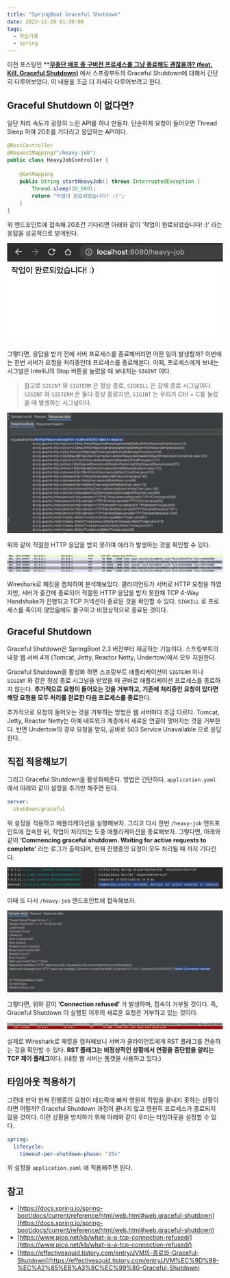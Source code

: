 ```yaml
---
title: "SpringBoot Graceful Shutdown"
date: 2022-11-28 01:30:00
tags:
  - 학습기록
  - spring
---
```


이전 포스팅인 ****[무중단 배포 중 구버전 프로세스를 그냥 종료해도 괜찮을까? (feat. Kill, Graceful Shutdown)](https://hudi.blog/how-to-gracefully-zero-downtime-deploy/)** 에서 스프링부트의 Graceful Shutdown에 대해서 간단히 다루어보았다. 이 내용을 조금 더 자세히 다루어보려고 한다.

## Graceful Shutdown 이 없다면?

일단 처리 속도가 굉장히 느린 API를 하나 만들자. 단순하게 요청이 들어오면 Thread Sleep 하여 20초를 기다리고 응답하는 API이다.

```java
@RestController
@RequestMapping("/heavy-job")
public class HeavyJobController {

    @GetMapping
    public String startHeavyJob() throws InterruptedException {
        Thread.sleep(20_000);
        return "작업이 완료되었습니다! :)";
    }
}
```

위 엔드포인트에 접속해 20초간 기다리면 아래와 같이 ‘작업이 완료되었습니다! :)’ 라는 응답을 성공적으로 받게된다.

![](./1.png)

그렇다면, 응답을 받기 전에 서버 프로세스를 종료해버리면 어떤 일이 발생할까? 이번에는 한번 서버가 요청을 처리중인데 프로세스를 종료해본다. 이때, 프로세스에게 보내는 시그널은 IntelliJ의 Stop 버튼을 눌렀을 때 보내지는 `SIGINT` 이다.

> 참고로 `SIGINT` 와 `SIGTERM` 은 정상 종료, `SIGKILL` 은 강제 종료 시그널이다. `SIGINT` 와 `SIGTERM` 은 둘다 정상 종료지만, `SIGINT` 는 우리가 Ctrl + C를 눌렀을 때 발생하는 시그널이다.
> 

![](./2.png)

위와 같이 적절한 HTTP 응답을 받지 못하여 에러가 발생하는 것을 확인할 수 있다. 

![](./3.png)

Wireshark로 패킷을 캡처하여 분석해보았다. 클라이언트가 서버로 HTTP 요청을 하였지만, 서버가 중간에 종료되어 적절한 HTTP 응답을 받지 못한채 TCP 4-Way Handshake가 진행되고 TCP 커넥션이 종료된 것을 확인할 수 있다. `SIGKILL` 로 프로세스를 죽이지 않았음에도 불구하고 비정상적으로 종료된 것이다.

## Graceful Shutdown

Graceful Shutdown은 SpringBoot 2.3 버전부터 제공하는 기능이다. 스프링부트의 내장 웹 서버 4개 (Tomcat, Jetty, Reactor Netty, Undertow)에서 모두 지원한다. 

Graceful Shutdown을 활성화 하면 스프링부트 애플리케이션이 `SIGTERM` 이나 `SIGINT` 와 같은 정상 종료 시그널을 받았을 때 곧바로 애플리케이션 프로세스를 종료하지 않는다. **추가적으로 요청이 들어오는 것을 거부하고, 기존에 처리중인 요청이 있다면 해당 요청을 모두 처리를 완료한 다음 프로세스를 종료**한다.

추가적으로 요청이 들어오는 것을 거부하는 방법은 웹 서버마다 조금 다르다. Tomcat, Jetty, Reactor Netty는 아예 네트워크 계층에서 새로운 연결이 맺어지는 것을 거부한다. 반면 Undertow의 경우 요청을 받되, 곧바로 503 Service Unavailable 으로 응답한다.

## 직접 적용해보기

그리고 Graceful Shutdown을 활성화해준다. 방법은 간단하다. `application.yaml` 에서 아래와 같이 설정을 추가만 해주면 된다.

```yaml
server:
  shutdown:graceful
```

위 설정을 적용하고 애플리케이션을 실행해보자. 그리고 다시 한번 `/heavy-job` 엔드포인트에 접속한 뒤, 작업이 처리되는 도중 애플리케이션을 종료해보자. 그렇다면, 아래와 같이 **‘Commencing graceful shutdown. Waiting for active requests to complete’** 라는 로그가 출력되며, 현재 진행중인 요청이 모두 처리될 때 까지 기다린다.

![](./4.png)

이때 또 다시 `/heavy-job` 엔드포인트에 접속해보자. 

![](./5.png)

그렇다면, 위와 같이 **‘Connection refused’** 가 발생하며, 접속이 거부될 것이다. 즉, Graceful Shutdown 이 실행된 이후의 새로운 요청은 거부하고 있는 것이다.

![](./6.png)

실제로 Wireshark로 패킷을 캡처해보니 서버가 클라이언트에게 RST 플래그를 전송하는 것을 확인할 수 있다. **RST 플래그는 비정상적인 상황에서 연결을 중단함을 알리는 TCP 제어 플래그**이다. (내장 웹 서버는 톰캣을 사용하고 있다.)

## 타임아웃 적용하기

그런데 만약 현재 진행중인 요청이 데드락에 빠져 영원히 작업을 끝내지 못하는 상황이라면 어떨까? Graceful Shutdown 과정이 끝나지 않고 영원히 프로세스가 종료되지 않을 것이다. 이런 상황을 방지하기 위해 아래와 같이 우리는 타임아웃을 설정할 수 있다. 

```yaml
spring:
  lifecycle:
    timeout-per-shutdown-phase: "20s"
```

위 설정을 `application.yaml` 에 적용해주면 된다.

## 참고

- [https://docs.spring.io/spring-boot/docs/current/reference/html/web.html#web.graceful-shutdown](https://docs.spring.io/spring-boot/docs/current/reference/html/web.html#web.graceful-shutdown)
- [https://www.pico.net/kb/what-is-a-tcp-connection-refused/](https://www.pico.net/kb/what-is-a-tcp-connection-refused/)
- [https://effectivesquid.tistory.com/entry/JVM의-종료와-Graceful-Shutdown](https://effectivesquid.tistory.com/entry/JVM%EC%9D%98-%EC%A2%85%EB%A3%8C%EC%99%80-Graceful-Shutdown)